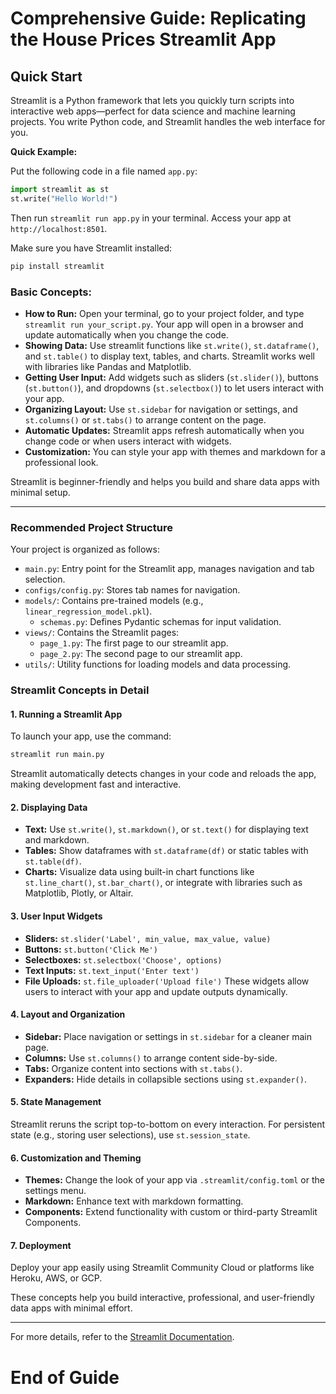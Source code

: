 # Comprehensive Guide: Replicating the House Prices Streamlit App

## Quick Start

Streamlit is a Python framework that lets you quickly turn scripts into interactive web apps—perfect for data science and machine learning projects. You write Python code, and Streamlit handles the web interface for you.

**Quick Example:**

Put the following code in a file named `app.py`:
```python
import streamlit as st
st.write("Hello World!")
```
Then run `streamlit run app.py` in your terminal.
Access your app at `http://localhost:8501`.

Make sure you have Streamlit installed:
```bash
pip install streamlit
```

### Basic Concepts:

- **How to Run:** Open your terminal, go to your project folder, and type `streamlit run your_script.py`. Your app will open in a browser and update automatically when you change the code.
- **Showing Data:** Use streamlit functions like `st.write()`, `st.dataframe()`, and `st.table()` to display text, tables, and charts. Streamlit works well with libraries like Pandas and Matplotlib.
- **Getting User Input:** Add widgets such as sliders (`st.slider()`), buttons (`st.button()`), and dropdowns (`st.selectbox()`) to let users interact with your app.
- **Organizing Layout:** Use `st.sidebar` for navigation or settings, and `st.columns()` or `st.tabs()` to arrange content on the page.
- **Automatic Updates:** Streamlit apps refresh automatically when you change code or when users interact with widgets.
- **Customization:** You can style your app with themes and markdown for a professional look.

Streamlit is beginner-friendly and helps you build and share data apps with minimal setup.

---


### Recommended Project Structure

Your project is organized as follows:
- `main.py`: Entry point for the Streamlit app, manages navigation and tab selection.
- `configs/config.py`: Stores tab names for navigation.
- `models/`: Contains pre-trained models (e.g., `linear_regression_model.pkl`).
  - `schemas.py`: Defines Pydantic schemas for input validation.
- `views/`: Contains the Streamlit pages:
  - `page_1.py`: The first page to our streamlit app.
  - `page_2.py`: The second page to our streamlit app.
- `utils/`: Utility functions for loading models and data processing.

### Streamlit Concepts in Detail

#### 1. Running a Streamlit App
To launch your app, use the command:
```bash
streamlit run main.py
```
Streamlit automatically detects changes in your code and reloads the app, making development fast and interactive.

#### 2. Displaying Data
- **Text:** Use `st.write()`, `st.markdown()`, or `st.text()` for displaying text and markdown.
- **Tables:** Show dataframes with `st.dataframe(df)` or static tables with `st.table(df)`.
- **Charts:** Visualize data using built-in chart functions like `st.line_chart()`, `st.bar_chart()`, or integrate with libraries such as Matplotlib, Plotly, or Altair.

#### 3. User Input Widgets
- **Sliders:** `st.slider('Label', min_value, max_value, value)`
- **Buttons:** `st.button('Click Me')`
- **Selectboxes:** `st.selectbox('Choose', options)`
- **Text Inputs:** `st.text_input('Enter text')`
- **File Uploads:** `st.file_uploader('Upload file')`
These widgets allow users to interact with your app and update outputs dynamically.

#### 4. Layout and Organization
- **Sidebar:** Place navigation or settings in `st.sidebar` for a cleaner main page.
- **Columns:** Use `st.columns()` to arrange content side-by-side.
- **Tabs:** Organize content into sections with `st.tabs()`.
- **Expanders:** Hide details in collapsible sections using `st.expander()`.

#### 5. State Management
Streamlit reruns the script top-to-bottom on every interaction. For persistent state (e.g., storing user selections), use `st.session_state`.

#### 6. Customization and Theming
- **Themes:** Change the look of your app via `.streamlit/config.toml` or the settings menu.
- **Markdown:** Enhance text with markdown formatting.
- **Components:** Extend functionality with custom or third-party Streamlit Components.

#### 7. Deployment
Deploy your app easily using Streamlit Community Cloud or platforms like Heroku, AWS, or GCP.

These concepts help you build interactive, professional, and user-friendly data apps with minimal effort.

---

For more details, refer to the [Streamlit Documentation](https://docs.streamlit.io/).

# End of Guide
